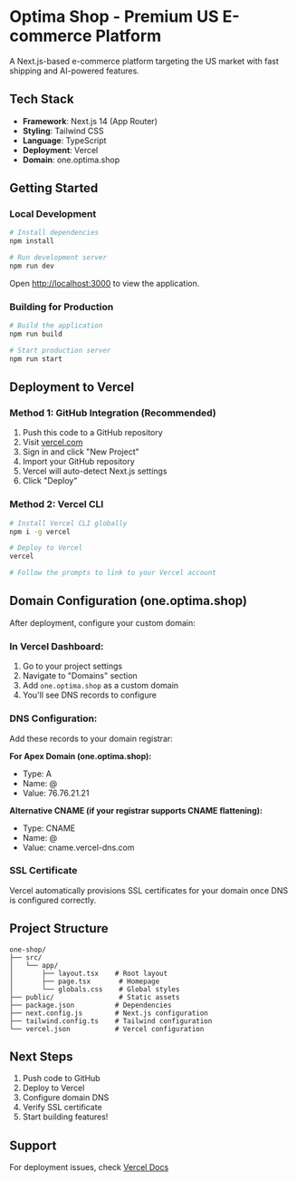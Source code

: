 # Optima Shop - Premium US E-commerce Platform

A Next.js-based e-commerce platform targeting the US market with fast shipping and AI-powered features.

## Tech Stack

- **Framework**: Next.js 14 (App Router)
- **Styling**: Tailwind CSS
- **Language**: TypeScript
- **Deployment**: Vercel
- **Domain**: one.optima.shop

## Getting Started

### Local Development

```bash
# Install dependencies
npm install

# Run development server
npm run dev
```

Open [http://localhost:3000](http://localhost:3000) to view the application.

### Building for Production

```bash
# Build the application
npm run build

# Start production server
npm run start
```

## Deployment to Vercel

### Method 1: GitHub Integration (Recommended)

1. Push this code to a GitHub repository
2. Visit [vercel.com](https://vercel.com)
3. Sign in and click "New Project"
4. Import your GitHub repository
5. Vercel will auto-detect Next.js settings
6. Click "Deploy"

### Method 2: Vercel CLI

```bash
# Install Vercel CLI globally
npm i -g vercel

# Deploy to Vercel
vercel

# Follow the prompts to link to your Vercel account
```

## Domain Configuration (one.optima.shop)

After deployment, configure your custom domain:

### In Vercel Dashboard:

1. Go to your project settings
2. Navigate to "Domains" section
3. Add `one.optima.shop` as a custom domain
4. You'll see DNS records to configure

### DNS Configuration:

Add these records to your domain registrar:

**For Apex Domain (one.optima.shop):**
- Type: A
- Name: @
- Value: 76.76.21.21

**Alternative CNAME (if your registrar supports CNAME flattening):**
- Type: CNAME
- Name: @
- Value: cname.vercel-dns.com

### SSL Certificate

Vercel automatically provisions SSL certificates for your domain once DNS is configured correctly.

## Project Structure

```
one-shop/
├── src/
│   └── app/
│       ├── layout.tsx    # Root layout
│       ├── page.tsx       # Homepage
│       └── globals.css    # Global styles
├── public/                # Static assets
├── package.json          # Dependencies
├── next.config.js        # Next.js configuration
├── tailwind.config.ts    # Tailwind configuration
└── vercel.json           # Vercel configuration
```

## Next Steps

1. Push code to GitHub
2. Deploy to Vercel
3. Configure domain DNS
4. Verify SSL certificate
5. Start building features!

## Support

For deployment issues, check [Vercel Docs](https://vercel.com/docs)